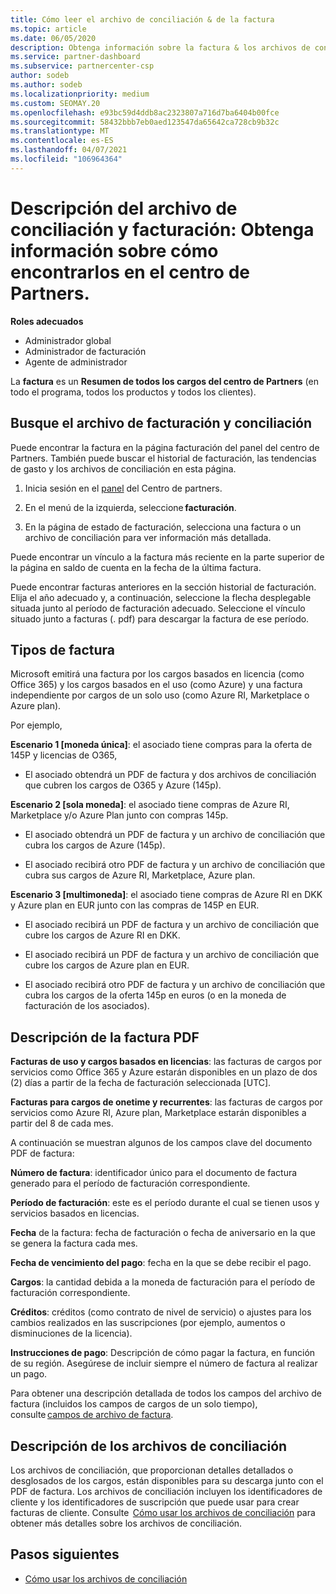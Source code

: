 ```yaml
---
title: Cómo leer el archivo de conciliación & de la factura
ms.topic: article
ms.date: 06/05/2020
description: Obtenga información sobre la factura & los archivos de conciliación. La factura muestra los cargos del centro de Partners en el programa, los productos y los clientes durante ese período mensual.
ms.service: partner-dashboard
ms.subservice: partnercenter-csp
author: sodeb
ms.author: sodeb
ms.localizationpriority: medium
ms.custom: SEOMAY.20
ms.openlocfilehash: e93bc59d4ddb8ac2323807a716d7ba6404b00fce
ms.sourcegitcommit: 58432bbb7eb0aed123547da65642ca728cb9b32c
ms.translationtype: MT
ms.contentlocale: es-ES
ms.lasthandoff: 04/07/2021
ms.locfileid: "106964364"
---
```

# <a name="understand-your-bill-and-reconciliation-file---learn-how-to-find-them-in-partner-center"></a>Descripción del archivo de conciliación y facturación: Obtenga información sobre cómo encontrarlos en el centro de Partners.


**Roles adecuados**

- Administrador global
- Administrador de facturación
- Agente de administrador


La **factura** es un **Resumen de todos los cargos del centro de Partners** (en todo el programa, todos los productos y todos los clientes). 

## <a name="find-your-bill-and-reconciliation-file"></a>Busque el archivo de facturación y conciliación 

Puede encontrar la factura en la página facturación del panel del centro de Partners. También puede buscar el historial de facturación, las tendencias de gasto y los archivos de conciliación en esta página. 

1. Inicia sesión en el [panel](https://partner.microsoft.com/dashboard/home) del Centro de partners. 

2. En el menú de la izquierda, seleccione **facturación**. 

3. En la página de estado de facturación, selecciona una factura o un archivo de conciliación para ver información más detallada. 

Puede encontrar un vínculo a la factura más reciente en la parte superior de la página en saldo de cuenta en la fecha de la última factura. 

Puede encontrar facturas anteriores en la sección historial de facturación. Elija el año adecuado y, a continuación, seleccione la flecha desplegable situada junto al período de facturación adecuado. Seleccione el vínculo situado junto a facturas (. pdf) para descargar la factura de ese período. 

## <a name="invoice-types"></a>Tipos de factura

Microsoft emitirá una factura por los cargos basados en licencia (como Office 365) y los cargos basados en el uso (como Azure) y una factura independiente por cargos de un solo uso (como Azure RI, Marketplace o Azure plan).

Por ejemplo,  

**Escenario 1 [moneda única]**: el asociado tiene compras para la oferta de 145P y licencias de O365,  

- El asociado obtendrá un PDF de factura y dos archivos de conciliación que cubren los cargos de O365 y Azure (145p).  

**Escenario 2 [sola moneda]**: el asociado tiene compras de Azure RI, Marketplace y/o Azure Plan junto con compras 145p.

- El asociado obtendrá un PDF de factura y un archivo de conciliación que cubra los cargos de Azure (145p). 

- El asociado recibirá otro PDF de factura y un archivo de conciliación que cubra sus cargos de Azure RI, Marketplace, Azure plan. 

**Escenario 3 [multimoneda]**: el asociado tiene compras de Azure RI en DKK y Azure plan en EUR junto con las compras de 145P en EUR.

- El asociado recibirá un PDF de factura y un archivo de conciliación que cubre los cargos de Azure RI en DKK. 

- El asociado recibirá un PDF de factura y un archivo de conciliación que cubre los cargos de Azure plan en EUR. 

- El asociado recibirá otro PDF de factura y un archivo de conciliación que cubra los cargos de la oferta 145p en euros (o en la moneda de facturación de los asociados). 


## <a name="understanding-invoice-pdf"></a>Descripción de la factura PDF 

**Facturas de uso y cargos basados en licencias**: las facturas de cargos por servicios como Office 365 y Azure estarán disponibles en un plazo de dos (2) días a partir de la fecha de facturación seleccionada [UTC].  

**Facturas para cargos de onetime y recurrentes**: las facturas de cargos por servicios como Azure RI, Azure plan, Marketplace estarán disponibles a partir del 8 de cada mes.  

A continuación se muestran algunos de los campos clave del documento PDF de factura:

**Número de factura**: identificador único para el documento de factura generado para el período de facturación correspondiente. 

**Período de facturación**: este es el período durante el cual se tienen usos y servicios basados en licencias. 

**Fecha** de la factura: fecha de facturación o fecha de aniversario en la que se genera la factura cada mes. 

**Fecha de vencimiento del pago**: fecha en la que se debe recibir el pago. 

**Cargos**: la cantidad debida a la moneda de facturación para el período de facturación correspondiente. 

**Créditos**: créditos (como contrato de nivel de servicio) o ajustes para los cambios realizados en las suscripciones (por ejemplo, aumentos o disminuciones de la licencia). 

**Instrucciones de pago**: Descripción de cómo pagar la factura, en función de su región. Asegúrese de incluir siempre el número de factura al realizar un pago. 

Para obtener una descripción detallada de todos los campos del archivo de factura (incluidos los campos de cargos de un solo tiempo), consulte [campos de archivo de factura](invoice-file.md). 

## <a name="understand-reconciliation-files"></a>Descripción de los archivos de conciliación

 Los archivos de conciliación, que proporcionan detalles detallados o desglosados de los cargos, están disponibles para su descarga junto con el PDF de factura. Los archivos de conciliación incluyen los identificadores de cliente y los identificadores de suscripción que puede usar para crear facturas de cliente. Consulte  [Cómo usar los archivos de conciliación](use-the-reconciliation-files.md) para obtener más detalles sobre los archivos de conciliación. 

## <a name="next-steps"></a>Pasos siguientes

- [Cómo usar los archivos de conciliación](use-the-reconciliation-files.md)